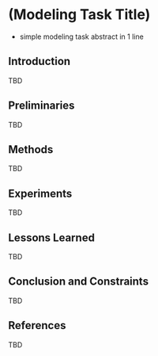 # (Modeling Task Title)
- simple modeling task abstract in 1 line

## Introduction
TBD

## Preliminaries
TBD

## Methods
TBD

## Experiments
TBD

## Lessons Learned
TBD

## Conclusion and Constraints
TBD

## References
TBD
